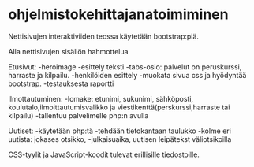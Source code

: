 # ohjelmistokehittajanatoimiminen
Nettisivujen interaktiviiden teossa käytetään bootstrap:piä.

Alla nettisivujen sisällön hahmottelua

Etusivut:
-heroimage
-esittely teksti
-tabs-osio: palvelut on peruskurssi, harraste ja kilpailu.
-henkilöiden esittely
-muokata sivua css ja hyödyntää bootstrap.
-testauksesta raportti

Ilmottautuminen:
-lomake: etunimi, sukunimi, sähköposti, koulutalo,ilmoittautumisvalikko ja viestikenttä(perskurssi,harraste tai kilpailu)
-tallentuu palvelimelle php:n avulla

Uutiset:
-käytetään php:tä
-tehdään tietokantaan taulukko
-kolme eri uutista: jokases otsikko,
-julkaisuaika, uutisen leipätekst väliotsikoilla

CSS-tyylit ja JavaScript-koodit tulevat erillisille tiedostoille.